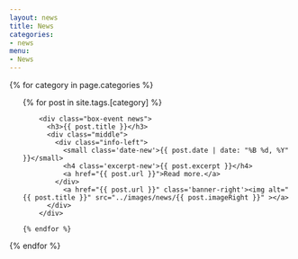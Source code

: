 ```yaml
---
layout: news
title: News
categories: 
- news
menu: 
- News
---
```


{% for category in page.categories %}

  <ul>
    {% for post in site.tags.[category] %}

	    <div class="box-event news">
		  <h3>{{ post.title }}</h3>
		  <div class="middle">
		    <div class="info-left">
		      <small class='date-new'>{{ post.date | date: "%B %d, %Y" }}</small>
		      <h4 class='excerpt-new'>{{ post.excerpt }}</h4>
		      <a href="{{ post.url }}">Read more.</a>
		    </div>
		      <a href="{{ post.url }}" class='banner-right'><img alt="{{ post.title }}" src="../images/news/{{ post.imageRight }}" ></a>
		  </div>
		</div>

    {% endfor %}
  </ul>
{% endfor %}
